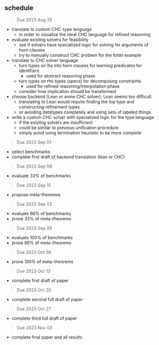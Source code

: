 ## schedule
> Due 2023 Aug 25
- translate to custom CHC-type language
    - in order to visualize the ideal CHC language for refined reasoning
- evaluate existing solvers for feasibility
    - see if solvers have specialized logic for solving for arguments of horn clauses
    - try to manually construct CHC problem for the foldn example
- translate to CHC solver language
    - turn types on lhs into horn clauses for learning predicates for identifiers
        - used for abstract reasoning phase
    - turn types on rhs types (specs) for decomposing constraints 
        - used for refined reasoning/interpolation phase
    - consider how implication should be transformed
- choose backend (Lean or some CHC solver); Lean seems too difficult
    - translating to Lean would require finding the top type and constructing refinement types
    - or avoiding datatypes completely and using sets of labeled things
- write a custom CHC solver with specialized logic for the type language
    - if the existing solvers are insufficient
    - could be similar to previous unification procedure 
    - simply avoid using termination heuristic to be more complete

> Due 2023 Sep 01 
- select benchmarks 
- complete first draft of backend translation (lean or CHC)

> Due 2023 Sep 08 
- evaluate 33% of benchmarks

> Due 2023 Sep 15 
- propose meta-theorems 

> Due 2023 Sep 22 
- evaluate 66% of benchmarks 
- prove 33% of meta-theorems

> Due 2023 Sep 29
- evaluate 100% of benchmarks 
- prove 66% of meta-theorems 

> Due 2023 Oct 06
- prove 100% of meta-theorems 

> Due 2023 Oct 13
- complete first draft of paper

> Due 2023 Oct 20
- complete second full draft of paper

> Due 2023 Oct 27
- complete third full draft of paper

> Due 2023 Nov 03
- complete final paper and all results